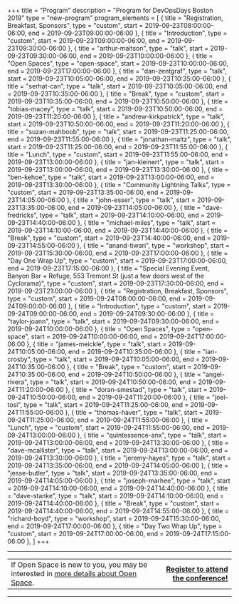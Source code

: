 +++
title = "Program"
description = "Program for DevOpsDays Boston 2019"
type = "new-program"
program_elements = [
    { title = "Registration, Breakfast, Sponsors", type = "custom", start = 2019-09-23T08:00:00-06:00, end = 2019-09-23T09:00:00-06:00 },
    { title = "Introduction", type = "custom", start = 2019-09-23T09:00:00-06:00, end = 2019-09-23T09:30:00-06:00 },
    { title = "arthur-maltson", type = "talk", start = 2019-09-23T09:30:00-06:00, end = 2019-09-23T10:00:00-06:00 },
    { title = "Open Spaces", type = "open-space", start = 2019-09-23T10:00:00-06:00, end = 2019-09-23T17:00:00-06:00 },
    { title = "dan-zentgraf", type = "talk", start = 2019-09-23T10:05:00-06:00, end = 2019-09-23T10:35:00-06:00 },
    { title = "serhat-can", type = "talk", start = 2019-09-23T10:05:00-06:00, end = 2019-09-23T10:35:00-06:00 },
    { title = "Break", type = "custom", start = 2019-09-23T10:35:00-06:00, end = 2019-09-23T10:50:00-06:00 },
    { title = "tobias-macey", type = "talk", start = 2019-09-23T10:50:00-06:00, end = 2019-09-23T11:20:00-06:00 },
    { title = "andrew-kirkpatrick", type = "talk", start = 2019-09-23T10:50:00-06:00, end = 2019-09-23T11:20:00-06:00 },
    { title = "suzan-mahboob", type = "talk", start = 2019-09-23T11:25:00-06:00, end = 2019-09-23T11:55:00-06:00 },
    { title = "jonathan-maltz", type = "talk", start = 2019-09-23T11:25:00-06:00, end = 2019-09-23T11:55:00-06:00 },
    { title = "Lunch", type = "custom", start = 2019-09-23T11:55:00-06:00, end = 2019-09-23T13:00:00-06:00 },
    { title = "jan-kleinert", type = "talk", start = 2019-09-23T13:00:00-06:00, end = 2019-09-23T13:30:00-06:00 },
    { title = "ben-kehoe", type = "talk", start = 2019-09-23T13:00:00-06:00, end = 2019-09-23T13:30:00-06:00 },
    { title = "Community Lightning Talks", type = "custom", start = 2019-09-23T13:35:00-06:00, end = 2019-09-23T14:05:00-06:00 },
    { title = "john-esser", type = "talk", start = 2019-09-23T13:35:00-06:00, end = 2019-09-23T14:05:00-06:00 },
    { title = "dave-fredricks", type = "talk", start = 2019-09-23T14:10:00-06:00, end = 2019-09-23T14:40:00-06:00 },
    { title = "michael-miles", type = "talk", start = 2019-09-23T14:10:00-06:00, end = 2019-09-23T14:40:00-06:00 },
    { title = "Break", type = "custom", start = 2019-09-23T14:40:00-06:00, end = 2019-09-23T14:55:00-06:00 },
    { title = "anand-tiwari", type = "workshop", start = 2019-09-23T15:30:00-06:00, end = 2019-09-23T17:00:00-06:00 },
    { title = "Day One Wrap Up", type = "custom", start = 2019-09-23T17:00:00-06:00, end = 2019-09-23T17:15:00-06:00 },
    { title = "Special Evening Event, Banyon Bar + Refuge, 553 Tremont St (just a few doors west of the Cyclorama)", type = "custom", start = 2019-09-23T17:30:00-06:00, end = 2019-09-23T21:00:00-06:00 },
    { title = "Registration, Breakfast, Sponsors", type = "custom", start = 2019-09-24T08:00:00-06:00, end = 2019-09-24T09:00:00-06:00 },
    { title = "Introduction", type = "custom", start = 2019-09-24T09:00:00-06:00, end = 2019-09-24T09:30:00-06:00 },
    { title = "taylor-joann", type = "talk", start = 2019-09-24T09:30:00-06:00, end = 2019-09-24T10:00:00-06:00 },
    { title = "Open Spaces", type = "open-space", start = 2019-09-24T10:00:00-06:00, end = 2019-09-24T17:00:00-06:00 },
    { title = "james-meickle", type = "talk", start = 2019-09-24T10:05:00-06:00, end = 2019-09-24T10:35:00-06:00 },
    { title = "ian-crosby", type = "talk", start = 2019-09-24T10:05:00-06:00, end = 2019-09-24T10:35:00-06:00 },
    { title = "Break", type = "custom", start = 2019-09-24T10:35:00-06:00, end = 2019-09-24T10:50:00-06:00 },
    { title = "angel-rivera", type = "talk", start = 2019-09-24T10:50:00-06:00, end = 2019-09-24T11:20:00-06:00 },
    { title = "doran-smestad", type = "talk", start = 2019-09-24T10:50:00-06:00, end = 2019-09-24T11:20:00-06:00 },
    { title = "joel-tosi", type = "talk", start = 2019-09-24T11:25:00-06:00, end = 2019-09-24T11:55:00-06:00 },
    { title = "thomas-haver", type = "talk", start = 2019-09-24T11:25:00-06:00, end = 2019-09-24T11:55:00-06:00 },
    { title = "Lunch", type = "custom", start = 2019-09-24T11:55:00-06:00, end = 2019-09-24T13:00:00-06:00 },
    { title = "quintessence-anx", type = "talk", start = 2019-09-24T13:00:00-06:00, end = 2019-09-24T13:30:00-06:00 },
    { title = "dave-mcallister", type = "talk", start = 2019-09-24T13:00:00-06:00, end = 2019-09-24T13:30:00-06:00 },
    { title = "jeremy-hayes", type = "talk", start = 2019-09-24T13:35:00-06:00, end = 2019-09-24T14:05:00-06:00 },
    { title = "jesse-butler", type = "talk", start = 2019-09-24T13:35:00-06:00, end = 2019-09-24T14:05:00-06:00 },
    { title = "joseph-marhee", type = "talk", start = 2019-09-24T14:10:00-06:00, end = 2019-09-24T14:40:00-06:00 },
    { title = "dave-stanke", type = "talk", start = 2019-09-24T14:10:00-06:00, end = 2019-09-24T14:40:00-06:00 },
    { title = "Break", type = "custom", start = 2019-09-24T14:40:00-06:00, end = 2019-09-24T14:55:00-06:00 },
    { title = "richard-boyd", type = "workshop", start = 2019-09-24T15:30:00-06:00, end = 2019-09-24T17:00:00-06:00 },
    { title = "Day Two Wrap Up", type = "custom", start = 2019-09-24T17:00:00-06:00, end = 2019-09-24T17:15:00-06:00 },
]
+++
<div class = "row">
  <div class = "col">
    <hr />
    <table style="width: 100%;">
      <tbody>
        <tr>
          <td>If Open Space is new to you, you may be interested in <a href="/pages/open-space-format">more details about Open Space</a>.</td>
          <td style="font-weight: bold; text-align: right;"><a href="/events/2019-boston/registration">Register to attend the conference!</a></td>
        </tr>
      </tbody>
    </table>
    <hr />
  </div>
</div>
